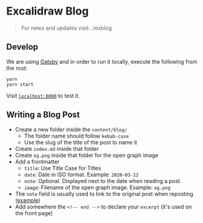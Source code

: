 # Excalidraw Blog

> For news and updates visit: ./exblog

## Develop

We are using [Gatsby](https://www.gatsbyjs.com/) and in order to run it locally, execute the following from the root:

```
yarn
yarn start
```

Visit [`localhost:8000`](http://localhost:8000) to test it.

## Writing a Blog Post

- Create a new folder inside the `content/blog/`
  - The folder name should follow `kebab-case`
  - Use the slug of the title of the post to name it
- Create `index.md` inside that folder
- Create `og.png` inside that folder for the open graph image
- Add a frontmatter
  - `title`: Use Title Case for Titles
  - `date`: Date in ISO format. Example: `2020-03-12`
  - `note`: Optional. Displayed next to the date when reading a post.
  - `image`: Filename of the open graph image. Example: `og.png`
- The `note` field is usually used to link to the original post when reposting ([example](https://blog.excalidraw.com/reflections-on-excalidraw/))
- Add somewhere the `<!-- end -->` to declare your `excerpt` (it's used on the front page)
